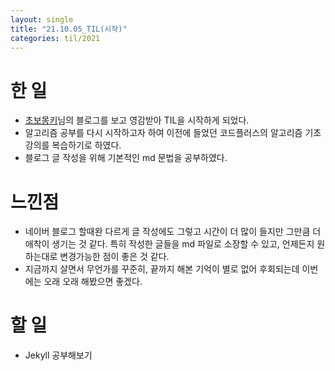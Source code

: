 ```yaml
---
layout: single
title: "21.10.05_TIL(시작)"
categories: til/2021
---
```


# 한 일
* [초보몽키](https://wayhome25.github.io/)님의 블로그를 보고 영감받아 TIL을 시작하게 되었다.
* 알고리즘 공부를 다시 시작하고자 하여 이전에 들었던 코드플러스의 알고리즘 기초 강의를 복습하기로 하였다.
* 블로그 글 작성을 위해 기본적인 md 문법을 공부하였다.


# 느낀점
* 네이버 블로그 할때완 다르게 글 작성에도 그렇고 시간이 더 많이 들지만 그만큼 더 애착이 생기는 것 같다. 특히 작성한 글들을 md 파일로 소장할 수 있고, 언제든지 원하는대로 변경가능한 점이 좋은 것 같다.
* 지금까지 살면서 무언가를 꾸준히, 끝까지 해본 기억이 별로 없어 후회되는데 이번에는 오래 오래 해봤으면 좋겠다.


# 할 일
* Jekyll 공부해보기
